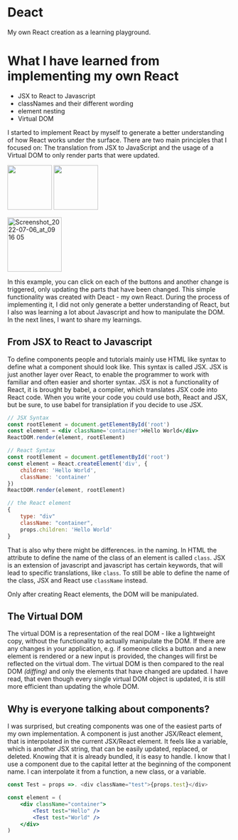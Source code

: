 # Deact
My own React creation as a learning playground.

# What I have learned from implementing my own React

- JSX to React to Javascript
- classNames and their different wording
- element nesting
- Virtual DOM

I started to implement React by myself to generate a better understanding of how React works under the surface. There are two main principles that I focused on: The translation from JSX to JavaScript and the usage of a Virtual DOM to only render parts that were updated. 

<p float="left">
  <img src="https://user-images.githubusercontent.com/102987416/177684481-3bcbfaf3-86f4-45a7-9db0-5d7661a12845.png"
 width="100" />
  <img src="Screenshot_2022-07-06_at_09 16 05" src="https://user-images.githubusercontent.com/102987416/177684499-c6d33a49-b971-4083-b704-e7fbe02dc60e.png" width="100" /> 
</p>
<img width="122" alt="Screenshot_2022-07-06_at_09 16 05" src="https://user-images.githubusercontent.com/102987416/177684499-c6d33a49-b971-4083-b704-e7fbe02dc60e.png">

In this example, you can click on each of the buttons and another change is triggered, only updating the parts that have been changed. This simple functionality was created with Deact - my own React. During the process of implementing it, I did not only generate a better understanding of React, but I also was learning a lot about Javascript and how to manipulate the DOM. In the next lines, I want to share my learnings.

## From JSX to React to Javascript

To define components people and tutorials mainly use HTML like syntax to define what a component should look like. This syntax is called JSX. JSX is just another layer over React, to enable the programmer to work with familiar and often easier and shorter syntax. JSX is not a functionality of React, it is brought by babel, a compiler, which translates JSX code into React code.  When you write your code you could use both, React and JSX, but be sure, to use babel for transiplation if you decide to use JSX. 

```jsx
// JSX Syntax
const rootElement = document.getElementById('root')
const element = <div className='container'>Hello World</div>
ReactDOM.render(element, rootElement)

// React Syntax
const rootElement = document.getElementById('root')
const element = React.createElement('div', {
    children: 'Hello World',
    className: 'container'
})
ReactDOM.render(element, rootElement)

// the React element
{
	type: "div"
	className: "container",
	props.children: 'Hello World'
}
```

That is also why there might be differences. in the naming. In HTML the attribute to define the name of the class of an element is called `class`. JSX is an extension of javascript and javascript has certain keywords, that will lead to specific translations, like `class`. To still be able to define the name of the class, JSX and React use `className` instead.

Only after creating React elements, the DOM will be manipulated.

## The Virtual DOM

The virtual DOM is a representation of the real DOM - like a lightweight copy, without the functionality to actually manipulate the DOM. If there are any changes in your application, e.g. if someone clicks a button and a new element is rendered or a new input is provided, the changes will first be reflected on the virtual dom. The virtual DOM is then compared to the real DOM *(diffing)* and only the elements that have changed are updated. I have read, that even though every single virtual DOM object is updated, it is still more efficient than updating the whole DOM. 

## Why is everyone talking about components?

I was surprised, but creating components was one of the easiest parts of my own implementation. A component is just another JSX/React element, that is interpolated in the current JSX/React element. It feels like a variable, which is another JSX string, that can be easily updated, replaced, or deleted. Knowing that it is already bundled, it is easy to handle. I know that I use a component due to the capital letter at the beginning of the component name. I can interpolate it from a function, a new class, or a variable. 

```jsx
const Test = props =>. <div className="test">{props.test}</div>

const element = (
	<div className="container">
		<Test test="Hello" />
		<Test test="World" />
	</div>
)
```
